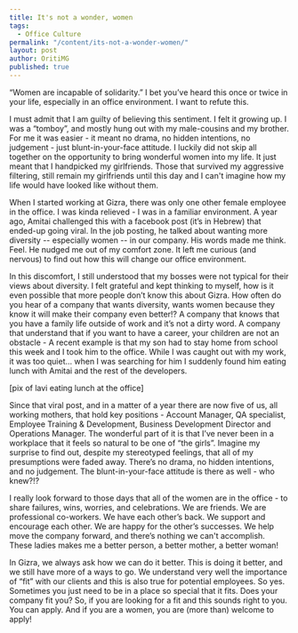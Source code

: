 ```yaml
---
title: It's not a wonder, women
tags:
  - Office Culture
permalink: "/content/its-not-a-wonder-women/"
layout: post
author: OritiMG
published: true
---
```


“Women are incapable of solidarity.” I bet you’ve heard this once or twice in your life, especially in an office environment. I want to refute this. 

I must admit that I am guilty of believing this sentiment. I felt it growing up. I was a “tomboy”, and mostly hung out with my male-cousins and my brother. For me it was easier - it meant no drama, no hidden intentions, no judgement - just blunt-in-your-face attitude. I luckily did not skip all together on the opportunity to bring wonderful women into my life. It just meant that I handpicked my girlfriends. Those that survived my aggressive filtering, still remain my girlfriends until this day and I can't imagine how my life would have looked like without them.

When I started working at Gizra, there was only one other female employee in the office. I was kinda relieved - I was in a familiar environment. A year ago, Amitai challenged this with a facebook post (it’s in Hebrew) that ended-up going viral. In the job posting, he talked about wanting more diversity -- especially women -- in our company. His words made me think. Feel. He nudged me out of my comfort zone. It left me curious (and nervous) to find out how this will change our office environment. 

In this discomfort, I still understood that my bosses were not typical for their views about diversity. I felt grateful and kept thinking to myself, how is it even possible that more people don’t know this about Gizra. How often do you hear of a company that wants diversity, wants women because they know it will make their company even better!?  A company that knows that you have a family life outside of work and it’s not a dirty word.
A company that understand that if you want to have a career, your children are not an obstacle - A recent example is that my son had to stay home from school this week and I took him to the office. While I was caught out with my work, it was too quiet… when I was searching for him I suddenly found him eating lunch with Amitai and the rest of the developers.

[pix of lavi eating lunch at the office]

Since that viral post, and in a matter of a year there are now five of us, all working mothers, that hold key positions - Account Manager, QA specialist, Employee Training & Development, Business Development Director and Operations Manager. The wonderful part of it is that I’ve never been in a workplace that it feels so natural to be one of “the girls”. Imagine my surprise to find out, despite my stereotyped feelings, that all of my presumptions were faded away. There’s no drama, no hidden intentions, and no judgement. The blunt-in-your-face attitude is there as well - who knew?!?

I really look forward to those days that all of the women are in the office - to share failures, wins, worries, and celebrations. We are friends. We are professional co-workers. We have each other’s back. We support and encourage each other. We are happy for the other’s successes. We help move the company forward, and there’s nothing we can't accomplish. These ladies makes me a better person, a better mother, a better woman!

In Gizra, we always ask how we can do it better. This is doing it better, and we still have more of a ways to go.  We understand very well the importance of “fit” with our clients and this is also true for potential employees. So yes. Sometimes you just need to be in a place so special that it fits. Does your company fit you? So, if you are looking for a fit and this sounds right to you. You can apply. And if you are a women, you are (more than) welcome to apply!
